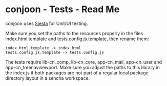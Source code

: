 # conjoon - Tests - Read Me

conjoon uses [Siesta](http://bryntum.com) for Unit/UI testing.

Make sure you set the paths to the resources properly in the files index.html.template and
tests.config.js.template, then rename them:

```
index.html.template -> index.html
tests.config.js.template -> tests.config.js
```

The tests require lib-cn_comp, lib-cn_core, app-cn_mail, app-cn_user and
app-cn_treenavviewport. Make sure you adjust the paths to this library in the
index.js if both packages are not part of a regular local package directory
layout in a sencha workspace.